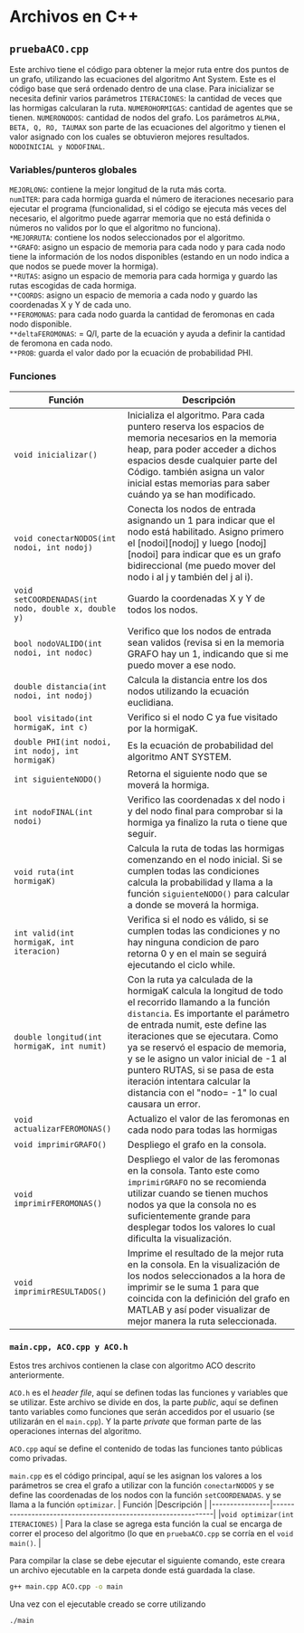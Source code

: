 # Archivos en C++
## `pruebaACO.cpp`
Este archivo tiene el código para obtener la mejor ruta entre dos puntos de un grafo, utilizando las ecuaciones del algoritmo Ant System. Este es el código base que será ordenado dentro de una clase. Para inicializar se necesita definir varios parámetros `ITERACIONES`: la cantidad de veces que las hormigas calcularan la ruta. `NUMEROHORMIGAS`: cantidad de agentes que se tienen. `NUMERONODOS`: cantidad de nodos del grafo. Los parámetros `ALPHA, BETA, Q, RO, TAUMAX` son parte de las ecuaciones del algoritmo y tienen el valor asignado con los cuales se obtuvieron mejores resultados. `NODOINICIAL y NODOFINAL`.
### Variables/punteros globales
`MEJORLONG`: contiene la mejor longitud de la ruta más corta. <br />
`numITER`: para cada hormiga guarda el número de iteraciones necesario para ejecutar el programa (funcionalidad, si el código se ejecuta más veces del necesario, el algoritmo puede agarrar memoria que no está definida o números no validos por lo que el algoritmo no funciona). <br />
`*MEJORRUTA`: contiene los nodos seleccionados por el algoritmo.  <br />
`**GRAFO`: asigno un espacio de memoria para cada nodo y para cada nodo tiene la información de los nodos disponibles (estando en un nodo indica a que nodos se puede mover la hormiga). <br />
`**RUTAS`:  asigno un espacio de memoria para cada hormiga y guardo las rutas escogidas de cada hormiga. <br />
`**COORDS`: asigno un espacio de memoria a cada nodo y guardo las coordenadas X y Y de cada uno. <br />
`**FEROMONAS`: para cada nodo guarda la cantidad de feromonas en cada nodo disponible.   <br />
`**deltaFEROMONAS`: = Q/l, parte de la ecuación y ayuda a definir la cantidad de feromona en cada nodo.  <br />
`**PROB`: guarda el valor dado por la ecuación de probabilidad PHI. <br />
### Funciones
| Función        |Descripción                                                  	|
|----------------|--------------------------------------------------------------|
|`void inicializar()`|Inicializa el algoritmo. Para cada puntero reserva los espacios de memoria necesarios en la memoria heap, para poder acceder a dichos espacios desde cualquier parte del Código. también asigna un valor inicial estas memorias para saber cuándo ya se han modificado. |          								
|`void conectarNODOS(int nodoi, int nodoj)`|Conecta los nodos de entrada asignando un 1 para indicar que el nodo está habilitado. Asigno primero el [nodoi][nodoj] y luego [nodoj][nodoi] para indicar que es un grafo bidireccional (me puedo mover del nodo i al j y también del j al i). |
|`void setCOORDENADAS(int nodo, double x, double y)`|Guardo la coordenadas X y Y de todos los nodos.| 
|`bool nodoVALIDO(int nodoi, int nodoc)`| Verifico que los nodos de entrada sean validos (revisa si en la memoria GRAFO hay un 1, indicando que si me puedo mover a ese nodo.|
|`double distancia(int nodoi, int nodoj)`|Calcula la distancia entre los dos nodos utilizando la ecuación euclidiana.  |
|`bool visitado(int hormigaK, int c)`|Verifico si el nodo C ya fue visitado por la hormigaK.|
|`double PHI(int nodoi, int nodoj, int hormigaK)`|Es la ecuación de probabilidad del algoritmo ANT SYSTEM. |
|`int siguienteNODO()`|Retorna el siguiente nodo que se moverá la hormiga. |
|`int nodoFINAL(int nodoi)`|Verifico las coordenadas x del nodo i y del nodo final para comprobar si la hormiga ya finalizo la ruta o tiene que seguir. |
|`void ruta(int hormigaK)`|Calcula la ruta de todas las hormigas comenzando en el nodo inicial. Si se cumplen todas las condiciones calcula la probabilidad y llama a la función `siguienteNODO()` para calcular a donde se moverá la hormiga. |
|`int valid(int hormigaK, int iteracion)`|Verifica si el nodo es válido, si se cumplen todas las condiciones y no hay ninguna condicion de paro retorna 0 y en el main se seguirá ejecutando el ciclo while.|
|`double longitud(int hormigaK, int numit)`|Con la ruta ya calculada de la hormigaK calcula la longitud de todo el recorrido llamando a la función `distancia`. Es importante el parámetro de entrada numit, este define las iteraciones que se ejecutara. Como ya se reservó el espacio de memoria, y se le asigno un valor inicial de -1 al puntero RUTAS, si se pasa de esta iteración intentara calcular la distancia con el "nodo= -1" lo cual causara un error. |
|`void actualizarFEROMONAS()`|Actualizo el valor de las feromonas en cada nodo para todas las hormigas|
|`void imprimirGRAFO()`|Despliego el grafo en la consola. |
|`void imprimirFEROMONAS()`|Despliego el valor de las feromonas en la consola. Tanto este como `imprimirGRAFO` no se recomienda utilizar cuando se tienen muchos nodos ya que la consola no es suficientemente grande para desplegar todos los valores lo cual dificulta la visualización.  |
|`void imprimirRESULTADOS()`|Imprime el resultado de la mejor ruta en la consola. En la visualización de los nodos seleccionados a la hora de imprimir se le suma 1 para que coincida con la definición del grafo en MATLAB y así poder visualizar de mejor manera la ruta seleccionada. |


### `main.cpp, ACO.cpp y ACO.h`
Estos tres archivos contienen la clase con algoritmo ACO descrito anteriormente.

`ACO.h` es el *header file*, aquí se definen todas las funciones y variables que se utilizar. Este archivo se divide en dos, la parte *public*, aquí se definen tanto variables como funciones que serán accedidos por el usuario (se utilizarán en el `main.cpp`). Y la parte *private* que forman parte de las operaciones internas del algoritmo. 

`ACO.cpp` aquí se define el contenido de todas las funciones tanto públicas como privadas.

`main.cpp` es el código principal, aquí se les asignan los valores a los parámetros se crea el grafo a utilizar con la función `conectarNODOS` y se define las coordenadas de los nodos con la función `setCOORDENADAS`. y se llama a la función `optimizar`.
| Función        |Descripción                                                  	|
|----------------|--------------------------------------------------------------|
|`void optimizar(int ITERACIONES)` | Para la clase se agrega esta función la cual se encarga de correr el proceso del algoritmo (lo que en `pruebaACO.cpp` se corría en el `void main()`. |

       	
Para compilar la clase se debe ejecutar el siguiente comando, este creara un archivo ejecutable en la carpeta donde está guardada la clase.
```bash
g++ main.cpp ACO.cpp -o main
```
Una vez con el ejecutable creado se corre utilizando
```bash
./main
```

